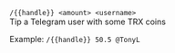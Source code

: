 
`/{{handle}} <amount> <username>`  
Tip a Telegram user with some TRX coins

Example:
`/{{handle}} 50.5 @TonyL`
